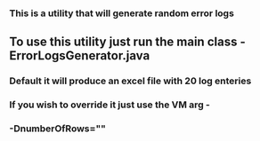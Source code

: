 ### This is a utility that will generate random error logs
## To use this utility just run the main class - ErrorLogsGenerator.java
### Default it will produce an excel file with 20 log enteries
### If you wish to override it just use the VM arg - 
###    -DnumberOfRows="<desired number of rows>"
